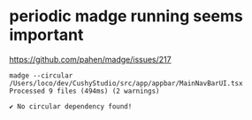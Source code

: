 # periodic madge running seems important

https://github.com/pahen/madge/issues/217


```
madge --circular /Users/loco/dev/CushyStudio/src/app/appbar/MainNavBarUI.tsx
Processed 9 files (494ms) (2 warnings)

✔ No circular dependency found!
```